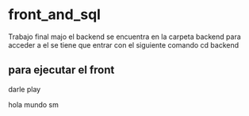 # front_and_sql
Trabajo final majo
el backend se encuentra en la carpeta backend para acceder a el se tiene que entrar con el siguiente comando
cd backend 

## para ejecutar el front
darle play

hola mundo sm